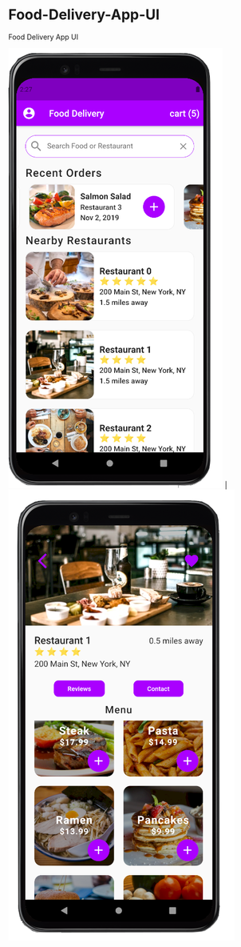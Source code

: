 # Food-Delivery-App-UI
Food Delivery App UI

![HomeSCreen](screenshots/pic1.PNG) | ![SecondScreen](screenshots/pic2.PNG)
